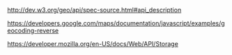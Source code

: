 http://dev.w3.org/geo/api/spec-source.html#api_description

https://developers.google.com/maps/documentation/javascript/examples/geocoding-reverse

https://developer.mozilla.org/en-US/docs/Web/API/Storage

